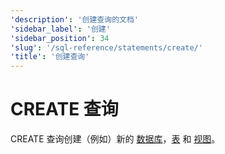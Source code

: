 ```yaml
---
'description': '创建查询的文档'
'sidebar_label': '创建'
'sidebar_position': 34
'slug': '/sql-reference/statements/create/'
'title': '创建查询'
---
```



# CREATE 查询

CREATE 查询创建（例如）新的 [数据库](/sql-reference/statements/create/database.md)，[表](/sql-reference/statements/create/table.md) 和 [视图](/sql-reference/statements/create/view.md)。
